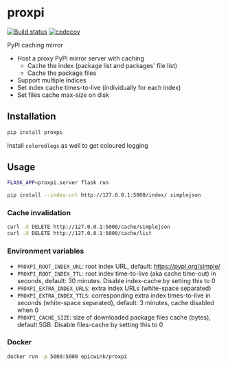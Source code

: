 # proxpi
[![Build status](
https://github.com/EpicWink/proxpi/workflows/test/badge.svg?branch=master)](
https://github.com/EpicWink/proxpi/actions?query=branch%3Amaster+workflow%3Atest)
[![codecov](https://codecov.io/gh/EpicWink/proxpi/branch/master/graph/badge.svg)](
https://codecov.io/gh/EpicWink/proxpi)

PyPI caching mirror

* Host a proxy PyPI mirror server with caching
  * Cache the index (package list and packages' file list)
  * Cache the package files
* Support multiple indices
* Set index cache times-to-live (individually for each index)
* Set files cache max-size on disk

## Installation
```bash
pip install proxpi
```

Install `coloredlogs` as well to get coloured logging

## Usage
```bash
FLASK_APP=proxpi.server flask run
```

```bash
pip install --index-url http://127.0.0.1:5000/index/ simplejson
```

### Cache invalidation
```bash
curl -X DELETE http://127.0.0.1:5000/cache/simplejson
curl -X DELETE http://127.0.0.1:5000/cache/list
```

### Environment variables
* `PROXPI_ROOT_INDEX_URL`: root index URL, default: https://pypi.org/simple/
* `PROXPI_ROOT_INDEX_TTL`: root index time-to-live (aka cache time-out) in seconds,
   default: 30 minutes. Disable index-cache by setting this to 0
* `PROXPI_EXTRA_INDEX_URLS`: extra index URLs (white-space separated)
* `PROXPI_EXTRA_INDEX_TTLS`: corresponding extra index times-to-live in seconds
   (white-space separated), default: 3 minutes, cache disabled when 0
* `PROXPI_CACHE_SIZE`: size of downloaded package files cache (bytes), default 5GB.
  Disable files-cache by setting this to 0


### Docker
```bash
docker run -p 5000:5000 epicwink/proxpi
```
